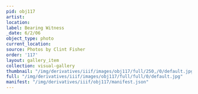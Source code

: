 ```yaml
---
pid: obj117
artist: 
location: 
label: Bearing Witness
_date: 6/2/06
object_type: photo
current_location: 
source: Photos by Clint Fisher
order: '117'
layout: gallery_item
collection: visual-gallery
thumbnail: "/img/derivatives/iiif/images/obj117/full/250,/0/default.jpg"
full: "/img/derivatives/iiif/images/obj117/full/full/0/default.jpg"
manifest: "/img/derivatives/iiif/obj117/manifest.json"
---
```

